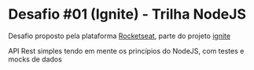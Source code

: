 # Desafio #01 (Ignite) - Trilha NodeJS

Desafio proposto pela plataforma [Rocketseat](https://rocketseat.com.br/), parte do projeto [ignite](https://rocketseat.com.br/ignite)

API Rest simples tendo em mente os princípios do NodeJS, com testes e mocks de dados
